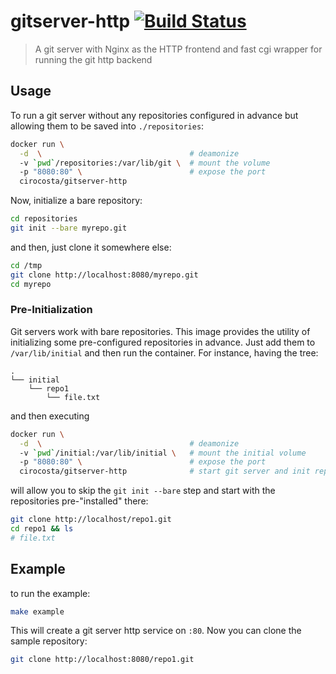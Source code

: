 # gitserver-http [![Build Status](https://travis-ci.org/cirocosta/gitserver-http.svg?branch=master)](https://travis-ci.org/cirocosta/gitserver-http)

> A git server with Nginx as the HTTP frontend and fast cgi wrapper for running the git http backend


## Usage

To run a git server without any repositories configured in advance but allowing them to be saved into `./repositories`:

  ```sh
  docker run \
    -d  \                                 # deamonize
    -v `pwd`/repositories:/var/lib/git \  # mount the volume
    -p "8080:80" \                        # expose the port
    cirocosta/gitserver-http
  ```

Now, initialize a bare repository:

  ```sh
  cd repositories
  git init --bare myrepo.git
  ```

and then, just clone it somewhere else:

  ```sh
  cd /tmp
  git clone http://localhost:8080/myrepo.git
  cd myrepo
  ```


### Pre-Initialization

Git servers work with bare repositories. This image provides the utility of initializing some pre-configured repositories in advance. Just add them to `/var/lib/initial` and then run the container. For instance, having the tree:

  ```
  .
  └── initial
      └── repo1
          └── file.txt
  ```

and then executing

  ```sh
  docker run \
    -d  \                                 # deamonize
    -v `pwd`/initial:/var/lib/initial \   # mount the initial volume
    -p "8080:80" \                        # expose the port
    cirocosta/gitserver-http              # start git server and init repositories
  ```

will allow you to skip the `git init --bare` step and start with the repositories pre-"installed" there:

  ```sh
  git clone http://localhost/repo1.git
  cd repo1 && ls
  # file.txt
  ```


## Example

to run the example:

  ```sh
  make example
  ```


This will create a git server http service on `:80`. Now you can clone the sample repository:


  ```sh
  git clone http://localhost:8080/repo1.git
  ```
